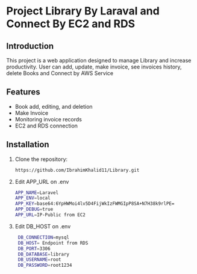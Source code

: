 # Project Library By Laraval and Connect By EC2 and RDS

## Introduction
This project is a web application designed to manage Library and increase productivity. User can add, update, make invoice, see invoices history, delete Books and Connect by AWS Service

## Features
- Book add, editing, and deletion
- Make Invoice
- Monitoring invoice records
- EC2 and RDS connection

## Installation
1. Clone the repository:
   ```bash
   https://github.com/IbrahimKhalid11/Library.git

2. Edit APP_URL on .env
    ```bash
    APP_NAME=Laravel
    APP_ENV=local
    APP_KEY=base64:6YpHWMoi4lv5D4FijWkIzFWMGIpP8SA+N7H38k9rlPE=
    APP_DEBUG=true
    APP_URL=IP-Public from EC2

3. Edit DB_HOST on .env
   ```bash
    DB_CONNECTION=mysql
    DB_HOST= Endpoint from RDS
    DB_PORT=3306
    DB_DATABASE=library
    DB_USERNAME=root
    DB_PASSWORD=root1234

    
